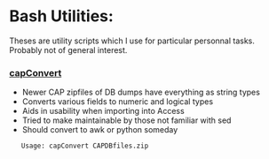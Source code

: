 # Bash Utilities:
Theses are utility scripts which I use for particular
personnal tasks.  Probably not of general interest.

### [capConvert](capConvert)
* Newer CAP zipfiles of DB dumps have everything as string types
* Converts various fields to numeric and logical types
* Aids in usability when importing into Access
* Tried to make maintainable by those not familiar with sed
* Should convert to awk or python someday
```
   Usage: capConvert CAPDBfiles.zip
```
